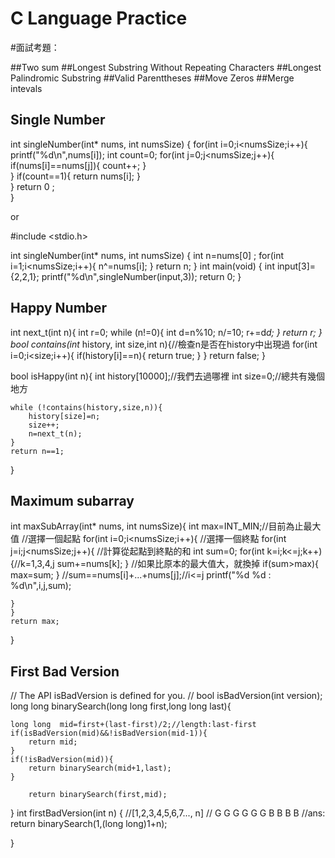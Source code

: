# C Language Practice

#面試考題：

##Two sum
##Longest Substring Without Repeating Characters
##Longest Palindromic Substring
##Valid Parenttheses
##Move Zeros
##Merge intevals
## Single Number

int singleNumber(int* nums, int numsSize)
{
    for(int i=0;i<numsSize;i++){
        printf("%d\n",nums[i]);
        int count=0;
        for(int j=0;j<numsSize;j++){
            if(nums[i]==nums[j]){
                count++;
            }   
            }
            if(count==1){
                return nums[i];
        }           
    }
    return 0 ;    
}


or 


#include <stdio.h>

int singleNumber(int* nums, int numsSize)
{
    int n=nums[0] ;
    for(int i=1;i<numsSize;i++){
      n^=nums[i];
    }
  return n;
}
int main(void) {
  int input[3]={2,2,1};
  printf("%d\n",singleNumber(input,3));
  return 0;
}


## Happy Number

int next_t(int n){
    int r=0;
    while (n!=0){
        int d=n%10;
        n/=10;
        r+=d*d;
    }
    return r;
}
bool contains(int* history, int size,int n){//檢查n是否在history中出現過
    for(int i=0;i<size;i++){
        if(history[i]==n){
            return true;
    }
    }
    return false;
}

bool isHappy(int n){
    int history[10000];//我們去過哪裡
    int size=0;//總共有幾個地方
    
    while (!contains(history,size,n)){
        history[size]=n;
        size++;
        n=next_t(n);
    }
    return n==1;
}




## Maximum subarray
int maxSubArray(int* nums, int numsSize){
    int max=INT_MIN;//目前為止最大值
    //選擇一個起點
    for(int i=0;i<numsSize;i++){
        //選擇一個終點
        for(int j=i;j<numsSize;j++){
            //計算從起點到終點的和
            int sum=0;
            for(int k=i;k<=j;k++){//k=1,3,4,j
                sum+=nums[k];
            }
            //如果比原本的最大值大，就換掉
            if(sum>max){
                max=sum;
            }
            //sum==nums[i]+...+nums[j];//i<=j
    printf("%d %d : %d\n",i,j,sum);
        
    }
    }
    return max;
}

## First Bad Version
// The API isBadVersion is defined for you.
// bool isBadVersion(int version);
long long  binarySearch(long long first,long long last){
    
    long long  mid=first+(last-first)/2;//length:last-first
    if(isBadVersion(mid)&&!isBadVersion(mid-1)){
        return mid;
    }
    if(!isBadVersion(mid)){
        return binarySearch(mid+1,last);
    }
        
        return binarySearch(first,mid);
}
int firstBadVersion(int n) {
    //[1,2,3,4,5,6,7..., n]
    // G G G G G G B B B B
    //ans:
    return binarySearch(1,(long long)1+n);
   
}
